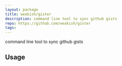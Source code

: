 ```yaml
---
layout: package
title: weakish/gister
description: command line tool to sync github gists
repo: https://github.com/weakish/gister
tags:
---
```

 
command line tool to sync github gists
 
## Usage
 
